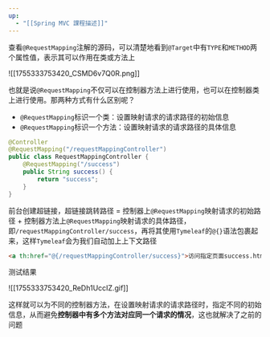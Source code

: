 ```yaml
---
up:
  - "[[Spring MVC 課程描述]]"
---
```

查看`@RequestMapping`注解的源码，可以清楚地看到`@Target`中有`TYPE`和`METHOD`两个属性值，表示其可以作用在类或方法上

![[1755333753420_CSMD6v7Q0R.png]]

也就是说`@RequestMapping`不仅可以在控制器方法上进行使用，也可以在控制器类上进行使用。那两种方式有什么区别呢？

- `@RequestMapping`标识一个类：设置映射请求的请求路径的初始信息
- `@RequestMapping`标识一个方法：设置映射请求的请求路径的具体信息

```java
@Controller
@RequestMapping("/requestMappingController")
public class RequestMappingController {
    @RequestMapping("/success")
    public String success() {
        return "success";
    }
}
```

前台创建超链接，超链接跳转路径 = 控制器上`@RequestMapping`映射请求的初始路径 + 控制器方法上`@RequestMapping`映射请求的具体路径，即`/requestMappingController/success`，再将其使用`Tymeleaf`的`@{}`语法包裹起来，这样`Tymeleaf`会为我们自动加上上下文路径

```html
<a th:href="@{/requestMappingController/success}">访问指定页面success.html</a>
```

测试结果

![[1755333753420_ReDh1UccIZ.gif]]

这样就可以为不同的控制器方法，在设置映射请求的请求路径时，指定不同的初始信息，从而避免**控制器中有多个方法对应同一个请求的情况**，这也就解决了之前的问题